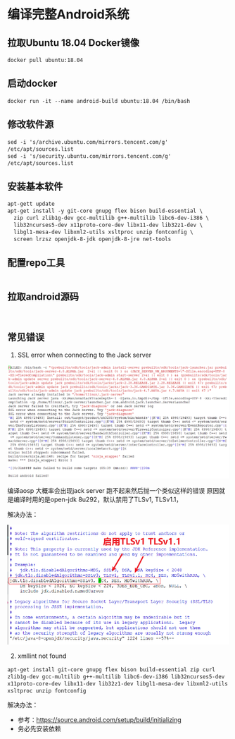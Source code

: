 # 编译完整Android系统

## 拉取Ubuntu 18.04 Docker镜像

```
docker pull ubuntu:18.04
```


## 启动docker

```
docker run -it --name android-build ubuntu:18.04 /bin/bash
```

## 修改软件源

```
sed -i 's/archive.ubuntu.com/mirrors.tencent.com/g' /etc/apt/sources.list
sed -i 's/security.ubuntu.com/mirrors.tencent.com/g' /etc/apt/sources.list
```

## 安装基本软件

```
apt-gett update
apt-get install -y git-core gnupg flex bison build-essential \
  zip curl zlib1g-dev gcc-multilib g++-multilib libc6-dev-i386 \
  lib32ncurses5-dev x11proto-core-dev libx11-dev lib32z1-dev \
  libgl1-mesa-dev libxml2-utils xsltproc unzip fontconfig \
  screen lrzsz openjdk-8-jdk openjdk-8-jre net-tools
```

## 配置repo工具

```

```

## 拉取android源码


```


```


## 常见错误

1. SSL error when connecting to the Jack server

![20210520_173630_90](image/20210520_173630_90.png)

编译aosp 大概率会出现jack server 跑不起来然后抛一个类似这样的错误
原因就是编译时用的是open-jdk 8u292，默认禁用了TLSv1, TLSv1.1，



解决办法：

![20210520_174236_83](image/20210520_174236_83.png)


2. xmllint not found

```
apt-get install git-core gnupg flex bison build-essential zip curl zlib1g-dev gcc-multilib g++-multilib libc6-dev-i386 lib32ncurses5-dev x11proto-core-dev libx11-dev lib32z1-dev libgl1-mesa-dev libxml2-utils xsltproc unzip fontconfig
```

解决办法：

* 参考：<https://source.android.com/setup/build/initializing>
* 务必先安装依赖
